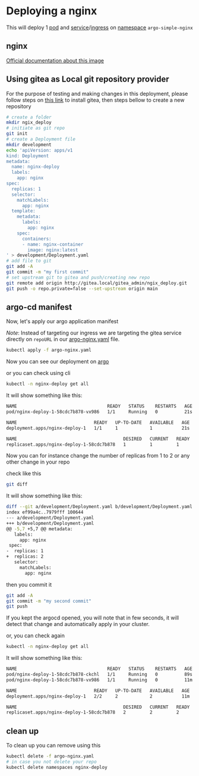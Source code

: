 # Deploying a nginx

This will deploy 1 [pod](https://kubernetes.io/docs/concepts/workloads/pods/) and [service](https://kubernetes.io/docs/concepts/services-networking/service/)/[ingress](https://kubernetes.io/docs/concepts/services-networking/ingress/) on [namespace](https://kubernetes.io/docs/concepts/overview/working-with-objects/namespaces/) `argo-simple-nginx`

## nginx

[Official documentation about this image](https://hub.docker.com/_/nginx)

## Using gitea as Local git repository provider

For the purpose of testing and making changes in this deployment, please follow steps on [this link](../../../gitea/README.md) to install gitea, then steps bellow to create a new repository

```bash
# create a folder
mkdir ngix_deploy
# initiate as git repo
git init
# create a Deployment file
mkdir development
echo 'apiVersion: apps/v1
kind: Deployment
metadata:
  name: nginx-deploy
  labels:
    app: nginx
spec:
  replicas: 1
  selector:
    matchLabels:
      app: nginx
  template:
    metadata:
      labels:
        app: nginx
    spec:
      containers:
      - name: nginx-container
        image: nginx:latest
' > development/Deployment.yaml
# add file to git
git add -A
git commit -m "my first commit"
# set upstream git to gitea and push/creating new repo
git remote add origin http://gitea.local/gitea_admin/ngix_deploy.git
git push -o repo.private=false --set-upstream origin main
```

## argo-cd manifest

Now, let's apply our argo application manifest

*Note*: Instead of targeting our ingress we are targeting the gitea service directly on `repoURL` in our [argo-nginx.yaml](argo-nginx.yaml) file.

```bash
kubectl apply -f argo-nginx.yaml
```

Now you can see our deployment on [argo](http://127.0.0.1/argo-cd/applications)

or you can check using cli

```bash
kubectl -n nginx-deploy get all
```

It will show something like this:

```bash
NAME                                  READY   STATUS    RESTARTS   AGE
pod/nginx-deploy-1-58cdc7b878-vx986   1/1     Running   0          21s

NAME                             READY   UP-TO-DATE   AVAILABLE   AGE
deployment.apps/nginx-deploy-1   1/1     1            1           21s

NAME                                        DESIRED   CURRENT   READY   AGE
replicaset.apps/nginx-deploy-1-58cdc7b878   1         1         1       21s
```

Now you can for instance change the number of replicas from 1 to 2 or any other change in your repo

check like this

```bash
git diff
```

It will show something like this:

```bash
diff --git a/development/Deployment.yaml b/development/Deployment.yaml
index ef99a4c..7979fff 100644
--- a/development/Deployment.yaml
+++ b/development/Deployment.yaml
@@ -5,7 +5,7 @@ metadata:
   labels:
     app: nginx
 spec:
-  replicas: 1
+  replicas: 2
   selector:
     matchLabels:
       app: nginx
```

then you commit it

```bash
git add -A
git commit -m "my second commit"
git push
```

If you kept the argocd opened, you will note that in few seconds, it will detect that change and automatically apply in your cluster.

or, you can check again

```bash
kubectl -n nginx-deploy get all
```

It will show something like this:

```bash
NAME                                  READY   STATUS    RESTARTS   AGE
pod/nginx-deploy-1-58cdc7b878-ckchl   1/1     Running   0          89s
pod/nginx-deploy-1-58cdc7b878-vx986   1/1     Running   0          11m

NAME                             READY   UP-TO-DATE   AVAILABLE   AGE
deployment.apps/nginx-deploy-1   2/2     2            2           11m

NAME                                        DESIRED   CURRENT   READY   AGE
replicaset.apps/nginx-deploy-1-58cdc7b878   2         2         2       11m
```

## clean up

To clean up you can remove using this

```bash
kubectl delete -f argo-nginx.yaml
# in case you not delete your repo
kubectl delete namespaces nginx-deploy
```
